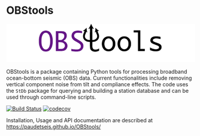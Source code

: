 # OBStools

![](./obstools/examples/picture/obstools_logo.png)

OBStools is a package containing Python tools for processing broadband
ocean-bottom seismic (OBS) data. Current functionalities include removing
vertical component noise from tilt and compliance effects. The code uses 
the ``StDb`` package for querying and building a station database and
can be used through command-line scripts.

[![Build Status](https://travis-ci.org/paudetseis/OBStools.svg?branch=master)](https://travis-ci.org/paudetseis/OBStools)
[![codecov](https://codecov.io/gh/paudetseis/OBStools/branch/master/graph/badge.svg)](https://codecov.io/gh/paudetseis/OBStools)

Installation, Usage and API documentation are described at https://paudetseis.github.io/OBStools/
